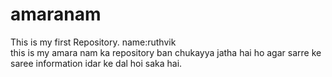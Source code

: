 # amaranam
This is my first Repository.
name:ruthvik
<br>
this is my amara nam ka repository ban chukayya jatha hai ho agar sarre ke saree information idar ke dal hoi saka hai.
